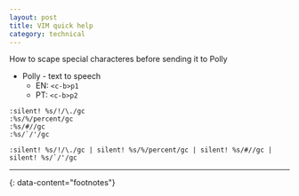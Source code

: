 ```yaml
---
layout: post
title: VIM quick help
category: technical
---
```


How to scape special characteres before sending it to Polly

- Polly - text to speech
  - EN: `<c-b>p1`
  - PT: `<c-b>p2`


```vim
:silent! %s/!/\./gc
:%s/%/percent/gc
:%s/#//gc
:%s/`/'/gc
```

```vim
:silent! %s/!/\./gc | silent! %s/%/percent/gc | silent! %s/#//gc | silent! %s/`/'/gc
```

---
{: data-content="footnotes"}

[^1]: none
